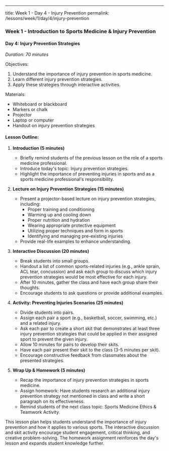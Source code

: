---
title: Week 1 - Day 4 - Injury Prevention
permalink: /lessons/week/1/day/4/injury-prevention

### Week 1 - Introduction to Sports Medicine & Injury Prevention

#### Day 4: Injury Prevention Strategies

*Duration: 70 minutes*

Objectives:
1. Understand the importance of injury prevention in sports medicine.
2. Learn different injury prevention strategies.
3. Apply these strategies through interactive activities.

Materials:
- Whiteboard or blackboard
- Markers or chalk
- Projector
- Laptop or computer
- Handout on injury prevention strategies

#### Lesson Outline:

1. **Introduction (5 minutes)**

   - Briefly remind students of the previous lesson on the role of a sports medicine professional.
   - Introduce today's topic: Injury prevention strategies.
   - Highlight the importance of preventing injuries in sports and as a sports medicine professional's responsibility.

2. **Lecture on Injury Prevention Strategies (15 minutes)**

   - Present a projector-based lecture on injury prevention strategies, including:
     - Proper training and conditioning
     - Warming up and cooling down
     - Proper nutrition and hydration
     - Wearing appropriate protective equipment
     - Utilizing proper techniques and form in sports
     - Identifying and managing pre-existing injuries
   - Provide real-life examples to enhance understanding.

3. **Interactive Discussion (20 minutes)**

   - Break students into small groups.
   - Handout a list of common sports-related injuries (e.g., ankle sprain, ACL tear, concussion) and ask each group to discuss which injury prevention strategies would be most effective for each injury.
   - After 10 minutes, gather the class and have each group share their thoughts.
   - Encourage students to ask questions or provide additional examples.

4. **Activity: Preventing Injuries Scenarios (25 minutes)**

   - Divide students into pairs.
   - Assign each pair a sport (e.g., basketball, soccer, swimming, etc.) and a related injury.
   - Ask each pair to create a short skit that demonstrates at least three injury prevention strategies that could be applied in their assigned sport to prevent the given injury.
   - Allow 10 minutes for pairs to develop their skits.
   - Have each pair present their skit to the class (3-5 minutes per skit).
   - Encourage constructive feedback from classmates about the presented strategies.

5. **Wrap Up & Homework (5 minutes)**

   - Recap the importance of injury prevention strategies in sports medicine.
   - Assign homework: Have students research an additional injury prevention strategy not mentioned in class and write a short paragraph on its effectiveness.
   - Remind students of the next class topic: Sports Medicine Ethics & Teamwork Activity.

This lesson plan helps students understand the importance of injury prevention and how it applies to various sports. The interactive discussion and skit activity encourage student engagement, critical thinking, and creative problem-solving. The homework assignment reinforces the day's lesson and expands student knowledge further.
